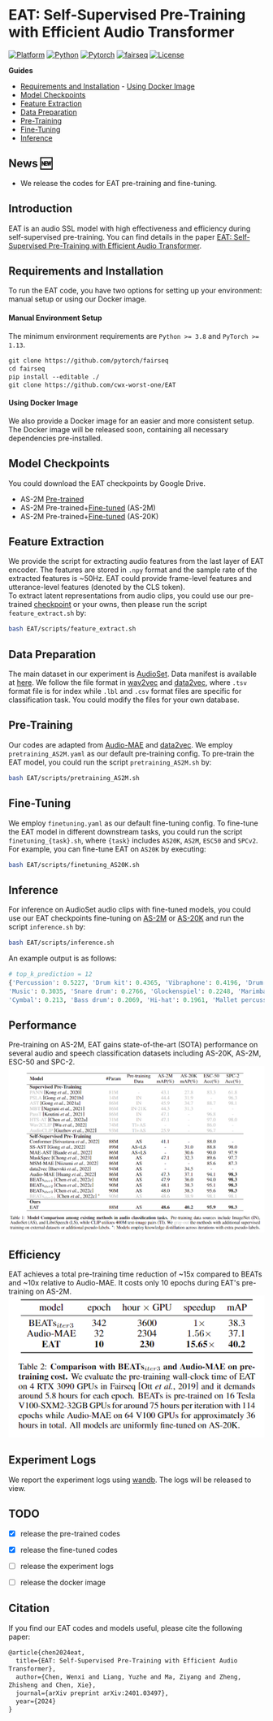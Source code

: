 <!-- omit in toc -->
# EAT: Self-Supervised Pre-Training with Efficient Audio Transformer
[![Platform](https://img.shields.io/badge/Platform-linux-lightgrey)](https://github.com/cwx-worst-one/EAT)
[![Python](https://img.shields.io/badge/Python-3.8+-orange)](https://github.com/cwx-worst-one/EAT)
[![Pytorch](https://img.shields.io/badge/PyTorch-1.13+-brightgreen)](https://github.com/cwx-worst-one/EAT)
[![fairseq](https://img.shields.io/badge/fairseq-0.12.2-blue)](https://github.com/cwx-worst-one/EAT)
[![License](https://img.shields.io/badge/License-MIT-red.svg)](https://github.com/cwx-worst-one/EAT)

**Guides**
- [Requirements and Installation](#requirements-and-installation)
      - [Using Docker Image](#using-docker-image)
- [Model Checkpoints](#model-checkpoints)
- [Feature Extraction](#feature-extraction)
- [Data Preparation](#data-preparation)
- [Pre-Training](#pre-training)
- [Fine-Tuning](#fine-tuning)
- [Inference](#inference)


<!-- omit in toc -->
## News :new:
- We release the codes for EAT pre-training and fine-tuning. 

<!-- omit in toc -->
## Introduction 
EAT is an audio SSL model with high effectiveness and efficiency during self-supervised pre-training. You can find details in the paper [EAT: Self-Supervised Pre-Training with Efficient Audio Transformer](https://arxiv.org/abs/2401.03497). 

## Requirements and Installation
To run the EAT code, you have two options for setting up your environment: manual setup or using our Docker image.

<!-- omit in toc -->
#### Manual Environment Setup
The minimum environment requirements are `Python >= 3.8` and `PyTorch >= 1.13`. 
```shell 
git clone https://github.com/pytorch/fairseq
cd fairseq
pip install --editable ./
git clone https://github.com/cwx-worst-one/EAT
```

<!-- omit in toc -->
#### Using Docker Image
We also provide a Docker image for an easier and more consistent setup. The Docker image will be released soon, containing all necessary dependencies pre-installed.

## Model Checkpoints
You could download the EAT checkpoints by Google Drive. 
- AS-2M [Pre-trained](https://drive.google.com/file/d/1PFUcDbvtZfxFcyaRv3RHsjy_QhvC1QBp/view?usp=sharing)
- AS-2M Pre-trained+[Fine-tuned](https://drive.google.com/file/d/1FNZ4LotG-VLRwrQJacsQyKQZnEah4i4w/view?usp=sharing) (AS-2M)
- AS-2M Pre-trained+[Fine-tuned](https://drive.google.com/file/d/1TyRG2xczQ6rvnkvEn0p2A-KbgSPKxcEI/view?usp=drive_link) (AS-20K)

## Feature Extraction
We provide the script for extracting audio features from the last layer of EAT encoder. The features are stored in `.npy` format and the sample rate of the extracted features is ~50Hz. EAT could provide frame-level features and utterance-level features (denoted by the CLS token).  
To extract latent representations from audio clips, you could use our pre-trained [checkpoint](https://drive.google.com/file/d/1PFUcDbvtZfxFcyaRv3RHsjy_QhvC1QBp/view?usp=sharing) or your owns, then please run the script `feature_extract.sh` by:
```bash
bash EAT/scripts/feature_extract.sh 
``` 

## Data Preparation
The main dataset in our experiment is [AudioSet](https://research.google.com/audioset/). Data manifest is available at [here](). We follow the file format in [wav2vec](https://github.com/facebookresearch/fairseq/tree/main/examples/wav2vec) and [data2vec](https://github.com/facebookresearch/fairseq/tree/main/examples/data2vec), where `.tsv` format file is for index while `.lbl` and `.csv` format files are specific for classification task.  You could modify the files for your own database. 

## Pre-Training 
Our codes are adapted from [Audio-MAE](https://github.com/facebookresearch/AudioMAE) and [data2vec](https://github.com/facebookresearch/fairseq/tree/main/examples/data2vec). We employ `pretraining_AS2M.yaml` as our default pre-training config. To pre-train the EAT model, you could run the script `pretraining_AS2M.sh` by:
```bash
bash EAT/scripts/pretraining_AS2M.sh 
``` 

## Fine-Tuning
We employ `finetuning.yaml` as our default fine-tuning config. To fine-tune the EAT model in different downstream tasks, you could run the script `finetuning_{task}.sh`, where `{task}` includes `AS20K`, `AS2M`, `ESC50` and `SPCv2`. For example, you can fine-tune EAT on `AS20K` by executing: 
```bash
bash EAT/scripts/finetuning_AS20K.sh
``` 

## Inference 
For inference on AudioSet audio clips with fine-tuned models, you could use our EAT checkpoints fine-tuning on [AS-2M](https://drive.google.com/file/d/1FNZ4LotG-VLRwrQJacsQyKQZnEah4i4w/view?usp=sharing) or [AS-20K](https://drive.google.com/file/d/1TyRG2xczQ6rvnkvEn0p2A-KbgSPKxcEI/view?usp=drive_link)
and run the script `inference.sh` by: 
```bash
bash EAT/scripts/inference.sh 
``` 
An example output is as follows:
```python
# top_k_prediction = 12
{'Percussion': 0.5227, 'Drum kit': 0.4365, 'Vibraphone': 0.4196, 'Drum': 0.3161, 
'Music': 0.3035, 'Snare drum': 0.2766, 'Glockenspiel': 0.2248, 'Marimba, xylophone': 0.223, 
'Cymbal': 0.213, 'Bass drum': 0.2069, 'Hi-hat': 0.1961, 'Mallet percussion': 0.1704}
```


<!-- omit in toc -->
## Performance
Pre-training on AS-2M, EAT gains state-of-the-art (SOTA) performance on several audio and speech classification datasets including AS-20K, AS-2M, ESC-50 and SPC-2.    
![](src/performance.png)

<!-- omit in toc -->
## Efficiency
EAT achieves a total pre-training time reduction of ~15x compared to BEATs and ~10x relative to Audio-MAE. It costs only 10 epochs during EAT's pre-training on AS-2M.    
![](src/efficiency.png)  


<!-- omit in toc -->
## Experiment Logs
We report the experiment logs using [wandb](https://wandb.ai). The logs will be released to view. 


<!-- omit in toc -->
## TODO 
- [x] release the pre-trained codes
- [x] release the fine-tuned codes
- [ ] release the experiment logs
- [ ] release the docker image


<!-- omit in toc -->
## Citation
If you find our EAT codes and models useful, please cite the following paper:
```
@article{chen2024eat,
  title={EAT: Self-Supervised Pre-Training with Efficient Audio Transformer},
  author={Chen, Wenxi and Liang, Yuzhe and Ma, Ziyang and Zheng, Zhisheng and Chen, Xie},
  journal={arXiv preprint arXiv:2401.03497},
  year={2024}
}
```

